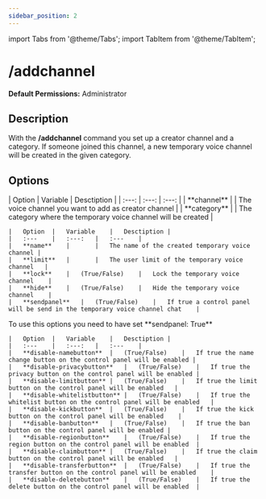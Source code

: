```yaml
---
sidebar_position: 2
---
```

import Tabs from '@theme/Tabs';
import TabItem from '@theme/TabItem';

# /addchannel
**Default Permissions:** Administrator

## Description
With the **/addchannel** command you set up a creator channel and a category. If someone joined this channel, a new temporary voice channel will be created in the given category.

## Options
<Tabs>
  <TabItem value="Required">
	|	Option	|	Variable	|	Desctiption	|
	|	:---:	|	:---:	|	:---:	|
	|	**channel**	|		|	The voice channel you want to add as creator channel	|
	|	**category**	|		|	The category where the temporary voice channel will be created	|
  </TabItem>
  <TabItem value="Optional">
  
	|	Option	|	Variable	|	Desctiption	|
	|	:---	|	:---:	|	:---	|
	|	**name**	|		|	The name of the created temporary voice channel	|
	|	**limit**	|		|	The user limit of the temporary voice channel	|
	|	**lock**	|	(True/False)	|	Lock the temporary voice channel	|
	|	**hide**	|	(True/False)	|	Hide the temporary voice channel	|
	|	**sendpanel**	|	(True/False)	|	If true a control panel will be send in the temporary voice channel chat	|

  </TabItem>
  <TabItem value="Sendpanel options">
  To use this options you need to have set **sendpanel: True**
  
	|	Option	|	Variable	|	Desctiption	|
	|	:---	|	:---:	|	:---	|
	|	**disable-namebutton**	|	(True/False)	|	If true the name change button on the control panel will be enabled	|
	|	**disable-privacybutton**	|	(True/False)	|	If true the privacy button on the control panel will be enabled	|
	|	**disable-limitbutton**	|	(True/False)	|	If true the limit button on the control panel will be enabled	|
	|	**disable-whitelistbutton**	|	(True/False)	|	If true the whitelist button on the control panel will be enabled	|
	|	**disable-kickbutton**	|	(True/False)	|	If true the kick button on the control panel will be enabled	|
	|	**disable-banbutton**	|	(True/False)	|	If true the ban button on the control panel will be enabled	|
	|	**disable-regionbutton**	|	(True/False)	|	If true the region button on the control panel will be enabled	|
	|	**disable-claimbutton**	|	(True/False)	|	If true the claim button on the control panel will be enabled	|
	|	**disable-transferbutton**	|	(True/False)	|	If true the transfer button on the control panel will be enabled	|
	|	**disable-deletebutton**	|	(True/False)	|	If true the delete button on the control panel will be enabled	|

  </TabItem>
</Tabs>